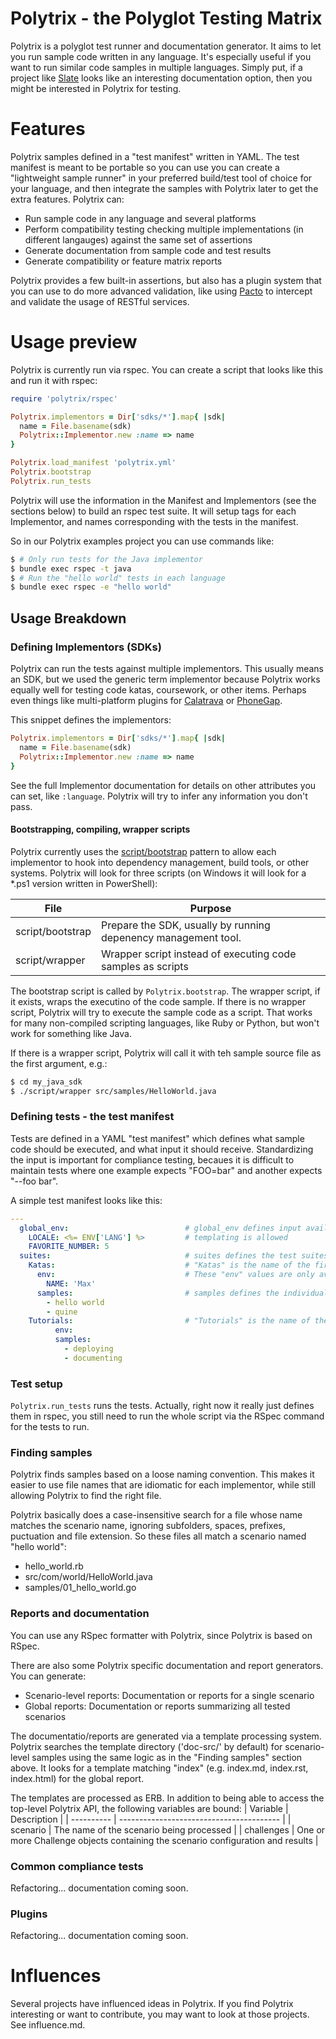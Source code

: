 # Polytrix - the Polyglot Testing Matrix

Polytrix is a polyglot test runner and documentation generator. It aims to let you run sample code written in any language. It's especially useful if you want to run similar code samples in multiple languages. Simply put, if a project like [Slate](https://github.com/tripit/slate) looks like an interesting documentation option, then you might be interested in Polytrix for testing.

# Features

Polytrix samples defined in a "test manifest" written in YAML. The test manifest is meant to be portable so you can use you can create a "lightweight sample runner" in your preferred build/test tool of choice for your language, and then integrate the samples with Polytrix later to get the extra features. Polytrix can:
- Run sample code in any language and several platforms
- Perform compatibility testing checking multiple implementations (in different langauges) against the same set of assertions
- Generate documentation from sample code and test results
- Generate compatibility or feature matrix reports

Polytrix provides a few built-in assertions, but also has a plugin system that you can use to do more advanced validation, like using [Pacto](https://github.com/thoughtworks/pacto) to intercept and validate the usage of RESTful services.

# Usage preview

Polytrix is currently run via rspec. You can create a script that looks like this and run it with rspec:

```ruby
require 'polytrix/rspec'

Polytrix.implementors = Dir['sdks/*'].map{ |sdk|
  name = File.basename(sdk)
  Polytrix::Implementor.new :name => name
}

Polytrix.load_manifest 'polytrix.yml'
Polytrix.bootstrap
Polytrix.run_tests
```

Polytrix will use the information in the Manifest and Implementors (see the sections below) to build an rspec test suite. It will setup tags for each Implementor, and names corresponding with the tests in the manifest.

So in our Polytrix examples project you can use commands like:

```sh
$ # Only run tests for the Java implementor
$ bundle exec rspec -t java
$ # Run the "hello world" tests in each language
$ bundle exec rspec -e "hello world"
```

## Usage Breakdown

### Defining Implementors (SDKs)

Polytrix can run the tests against multiple implementors. This usually means an SDK, but we used the generic term implementor because Polytrix works equally well for testing code katas, coursework, or other items. Perhaps even things like multi-platform plugins for [Calatrava](https://github.com/calatrava/calatrava/wiki/Plugins) or [PhoneGap](http://docs.phonegap.com/en/3.4.0/guide_hybrid_plugins_index.md.html#Plugin%20Development%20Guide).

This snippet defines the implementors:
```ruby
Polytrix.implementors = Dir['sdks/*'].map{ |sdk|
  name = File.basename(sdk)
  Polytrix::Implementor.new :name => name
}
```

See the full Implementor documentation for details on other attributes you can set, like `:language`. Polytrix will try to infer any information you don't pass.

#### Bootstrapping, compiling, wrapper scripts

Polytrix currently uses the [script/bootstrap](http://wynnnetherland.com/linked/2013012801/bootstrapping-consistency) pattern to allow each implementor to hook into dependency management, build tools, or other systems. Polytrix will look for three scripts (on Windows it will look for a *.ps1 version written in PowerShell):

| File             | Purpose                                                        |
| ---------------- | -------------------------------------------------------------- |
| script/bootstrap | Prepare the SDK, usually by running depenency management tool. |
| script/wrapper   | Wrapper script instead of executing code samples as scripts    |

The bootstrap script is called by `Polytrix.bootstrap`. The wrapper script, if it exists, wraps the executino of the code sample. If there is no wrapper script, Polytrix will try to execute the sample code as a script. That works for many non-compiled scripting languages, like Ruby or Python, but won't work for something like Java.

If there is a wrapper script, Polytrix will call it with teh sample source file as the first argument, e.g.:
```sh
$ cd my_java_sdk
$ ./script/wrapper src/samples/HelloWorld.java
```

### Defining tests - the test manifest

Tests are defined in a YAML "test manifest" which defines what sample code should be executed, and what input it should receive. Standardizing the input is important for compliance testing, becaues it is difficult to maintain tests where one example expects "FOO=bar" and another expects "--foo bar".

A simple test manifest looks like this:
```yaml
---
  global_env:                          # global_env defines input available for all scenarios
    LOCALE: <%= ENV['LANG'] %>         # templating is allowed
    FAVORITE_NUMBER: 5
  suites:                              # suites defines the test suites that can be executed
    Katas:                             # "Katas" is the name of the first suite
      env:                             # These "env" values are only available within the "Katas" suite
        NAME: 'Max'
      samples:                         # samples defines the individual tests in a suite
        - hello world
        - quine
    Tutorials:                         # "Tutorials" is the name of the second suite
          env:
          samples:
            - deploying
            - documenting
```

### Test setup

`Polytrix.run_tests` runs the tests. Actually, right now it really just defines them in rspec, you still need to run the whole script via the RSpec command for the tests to run.

### Finding samples

Polytrix finds samples based on a loose naming convention. This makes it easier to use file names that are idiomatic for each implementor, while still allowing Polytrix to find the right file.

Polytrix basically does a case-insensitive search for a file whose name matches the scenario name, ignoring subfolders, spaces, prefixes, puctuation and file extension.  So these files all match a scenario named "hello world":
- hello_world.rb
- src/com/world/HelloWorld.java
- samples/01_hello_world.go

### Reports and documentation

You can use any RSpec formatter with Polytrix, since Polytrix is based on RSpec.

There are also some Polytrix specific documentation and report generators. You can generate:
- Scenario-level reports: Documentation or reports for a single scenario
- Global reports: Documentation or reports summarizing all tested scenarios

The documentatio/reports are generated via a template processing system. Polytrix searches the template directory ('doc-src/' by default) for scenario-level samples using the same logic as in the "Finding samples" section above. It looks for a template matching "index" (e.g. index.md, index.rst, index.html) for the global report.

The templates are processed as ERB. In addition to being able to access the top-level Polytrix API, the following variables are bound:
| Variable   | Description                              |
| ---------- | ---------------------------------------- |
| scenario   | The name of the scenario being processed |
| challenges | One or more Challenge objects containing the scenario configuration and results |

### Common compliance tests

Refactoring... documentation coming soon.

### Plugins

Refactoring... documentation coming soon.

# Influences

Several projects have influenced ideas in Polytrix. If you find Polytrix interesting or want to contribute, you may want to look at those projects. See influence.md.